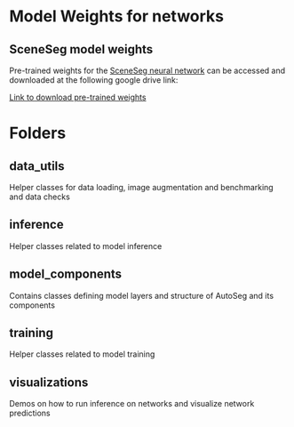 # Model Weights for networks

## SceneSeg model weights

Pre-trained weights for the [SceneSeg neural network](https://github.com/autowarefoundation/autoware.privately-owned-vehicles/tree/main/SceneSeg) can be accessed and downloaded at the following google drive link:

[Link to download pre-trained weights](https://drive.google.com/file/d/1vCZMdtd8ZbSyHn1LCZrbNKMK7PQvJHxj/view?usp=sharing)

# Folders

## data_utils

Helper classes for data loading, image augmentation and benchmarking and data checks

## inference

Helper classes related to model inference

## model_components

Contains classes defining model layers and structure of AutoSeg and its components

## training

Helper classes related to model training

## visualizations

Demos on how to run inference on networks and visualize network predictions
